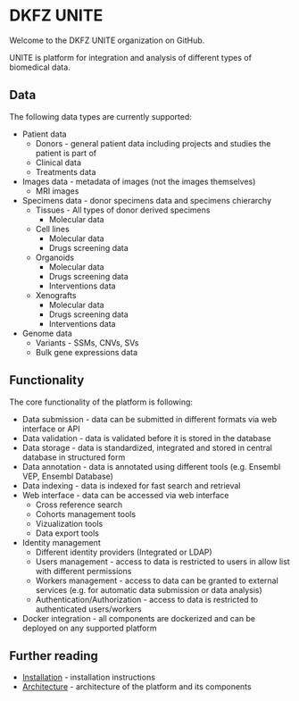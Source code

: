 # DKFZ UNITE
Welcome to the DKFZ UNITE organization on GitHub.

UNITE is platform for integration and analysis of different types of biomedical data.

## Data
The following data types are currently supported:

- Patient data
    - Donors - general patient data including projects and studies the patient is part of
    - Clinical data
    - Treatments data
- Images data - metadata of images (not the images themselves)
    - MRI images
- Specimens data - donor specimens data and specimens chierarchy
    - Tissues - All types of donor derived specimens
        - Molecular data
    - Cell lines
        - Molecular data
        - Drugs screening data
    - Organoids
        - Molecular data
        - Drugs screening data
        - Interventions data
    - Xenografts
        - Molecular data
        - Drugs screening data
        - Interventions data
- Genome data
    - Variants - SSMs, CNVs, SVs
    - Bulk gene expressions data


## Functionality
The core functionality of the platform is following:

- Data submission - data can be submitted in different formats via web interface or API
- Data validation - data is validated before it is stored in the database
- Data storage - data is standardized, integrated and stored in central database in structured form
- Data annotation - data is annotated using different tools (e.g. Ensembl VEP, Ensembl Database)
- Data indexing - data is indexed for fast search and retrieval
- Web interface - data can be accessed via web interface
    - Cross reference search
    - Cohorts management tools
    - Vizualization tools
    - Data export tools
- Identity management
    - Different identity providers (Integrated or LDAP)
    - Users management - access to data is restricted to users in allow list with different permissions
    - Workers management - access to data can be granted to external services (e.g. for automatic data submission or data analysis)
    - Authentication/Authorization - access to data is restricted to authenticated users/workers
- Docker integration - all components are dockerized and can be deployed on any supported platform

## Further reading
- [Installation](https://github.com/dkfz-unite/unite-environment) - installation instructions
- [Architecture](https://github.com/dkfz-unite/.github/blob/main/profile/architecture.md) - architecture of the platform and its components
<!-- - [Data structure](data-structure.md) - data structure of the platform
- [Index structure](index-structure.md) - index structure of the platform -->


<!--
**Here are some ideas to get you started:**

🙋‍♀️ A short introduction - what is your organization all about?
🌈 Contribution guidelines - how can the community get involved?
👩‍💻 Useful resources - where can the community find your docs? Is there anything else the community should know?
🍿 Fun facts - what does your team eat for breakfast?
🧙 Remember, you can do mighty things with the power of [Markdown](https://docs.github.com/github/writing-on-github/getting-started-with-writing-and-formatting-on-github/basic-writing-and-formatting-syntax)
-->
